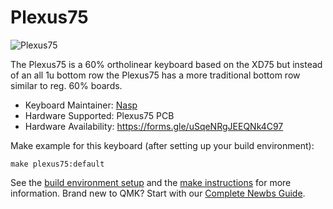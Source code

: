 # Plexus75

![Plexus75](https://i.imgur.com/c06EAxJ.jpg)

The Plexus75 is a 60% ortholinear keyboard based on the XD75 but instead of an all 1u bottom row the Plexus75 has a more traditional bottom row similar to reg. 60% boards.
* Keyboard Maintainer: [Nasp](https://github.com/npspears)
* Hardware Supported: Plexus75 PCB
* Hardware Availability: https://forms.gle/uSqeNRgJEEQNk4C97

Make example for this keyboard (after setting up your build environment):

    make plexus75:default

See the [build environment setup](https://docs.qmk.fm/#/getting_started_build_tools) and the [make instructions](https://docs.qmk.fm/#/getting_started_make_guide) for more information. Brand new to QMK? Start with our [Complete Newbs Guide](https://docs.qmk.fm/#/newbs).
